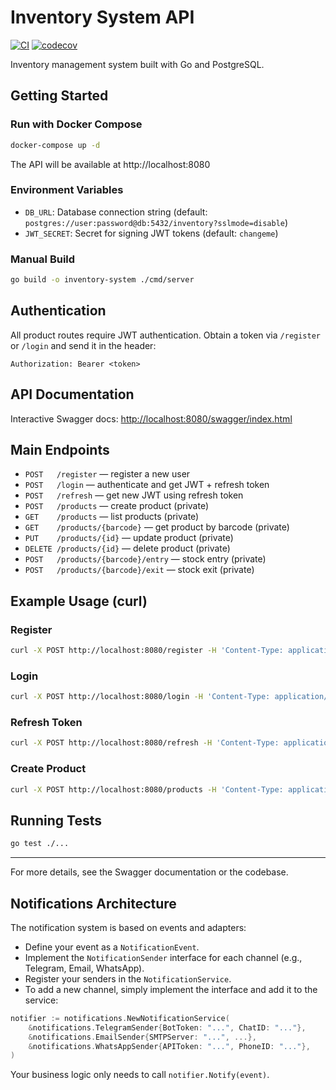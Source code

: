 # Inventory System API

[![CI](https://github.com/<your-username>/<your-repo>/actions/workflows/ci.yml/badge.svg)](https://github.com/<your-username>/<your-repo>/actions/workflows/ci.yml)
[![codecov](https://codecov.io/gh/<your-username>/<your-repo>/branch/main/graph/badge.svg)](https://codecov.io/gh/<your-username>/<your-repo>)

Inventory management system built with Go and PostgreSQL.

## Getting Started

### Run with Docker Compose
```sh
docker-compose up -d
```
The API will be available at http://localhost:8080

### Environment Variables
- `DB_URL`: Database connection string (default: `postgres://user:password@db:5432/inventory?sslmode=disable`)
- `JWT_SECRET`: Secret for signing JWT tokens (default: `changeme`)

### Manual Build
```sh
go build -o inventory-system ./cmd/server
```

## Authentication
All product routes require JWT authentication. Obtain a token via `/register` or `/login` and send it in the header:
```
Authorization: Bearer <token>
```

## API Documentation
Interactive Swagger docs: [http://localhost:8080/swagger/index.html](http://localhost:8080/swagger/index.html)

## Main Endpoints
- `POST   /register` — register a new user
- `POST   /login` — authenticate and get JWT + refresh token
- `POST   /refresh` — get new JWT using refresh token
- `POST   /products` — create product (private)
- `GET    /products` — list products (private)
- `GET    /products/{barcode}` — get product by barcode (private)
- `PUT    /products/{id}` — update product (private)
- `DELETE /products/{id}` — delete product (private)
- `POST   /products/{barcode}/entry` — stock entry (private)
- `POST   /products/{barcode}/exit` — stock exit (private)

## Example Usage (curl)
### Register
```sh
curl -X POST http://localhost:8080/register -H 'Content-Type: application/json' -d '{"username":"johndoe","password":"secret"}'
```
### Login
```sh
curl -X POST http://localhost:8080/login -H 'Content-Type: application/json' -d '{"username":"johndoe","password":"secret"}'
```
### Refresh Token
```sh
curl -X POST http://localhost:8080/refresh -H 'Content-Type: application/json' -d '{"refresh_token":"<refresh>"}'
```
### Create Product
```sh
curl -X POST http://localhost:8080/products -H 'Content-Type: application/json' -H 'Authorization: Bearer <token>' -d '{"name":"Apple","barcode":"123456","quantity":10,"min_stock":2}'
```

## Running Tests
```sh
go test ./...
```

---

For more details, see the Swagger documentation or the codebase. 

## Notifications Architecture

The notification system is based on events and adapters:
- Define your event as a `NotificationEvent`.
- Implement the `NotificationSender` interface for each channel (e.g., Telegram, Email, WhatsApp).
- Register your senders in the `NotificationService`.
- To add a new channel, simply implement the interface and add it to the service:

```go
notifier := notifications.NewNotificationService(
    &notifications.TelegramSender{BotToken: "...", ChatID: "..."},
    &notifications.EmailSender{SMTPServer: "...", ...},
    &notifications.WhatsAppSender{APIToken: "...", PhoneID: "..."},
)
```

Your business logic only needs to call `notifier.Notify(event)`. 